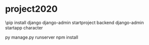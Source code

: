 # project2020
\pip install django
django-admin startproject backend
django-admin startapp character


py manage.py runserver
npm install

